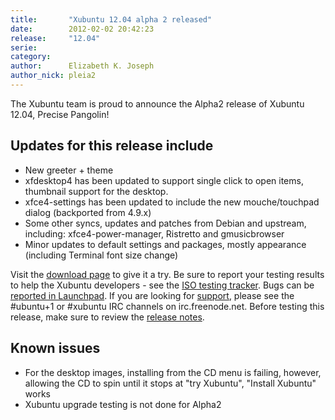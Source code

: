 ```yaml
---
title:       "Xubuntu 12.04 alpha 2 released"
date:        2012-02-02 20:42:23
release:     "12.04"
serie:       
category:    
author:      Elizabeth K. Joseph
author_nick: pleia2
---
```


The Xubuntu team is proud to announce the Alpha2 release of Xubuntu 12.04, Precise Pangolin!

Updates for this release include
--------------------------------

- New greeter + theme
- xfdesktop4 has been updated to support single click to open items, thumbnail support for the desktop.
- xfce4-settings has been updated to include the new mouche/touchpad dialog (backported from 4.9.x)
- Some other syncs, updates and patches from Debian and upstream, including: xfce4-power-manager, Ristretto and gmusicbrowser
- Minor updates to default settings and packages, mostly appearance (including Terminal font size change)

Visit the [download page](http://cdimage.ubuntu.com/xubuntu/releases/12.04/alpha-2/) to give it a try. Be sure to report your testing results to help the Xubuntu developers - see the [ISO testing tracker](http://iso.qa.ubuntu.com/qatracker/build/xubuntu/all). Bugs can be [reported in Launchpad](https://launchpad.net/ubuntu/+filebug/). If you are looking for [support](http://xubuntu.org/help), please see the #ubuntu+1 or #xubuntu IRC channels on irc.freenode.net. Before testing this release, make sure to review the [release notes](https://wiki.ubuntu.com/PrecisePangolin/TechnicalOverview/Alpha2).

Known issues
------------

- For the desktop images, installing from the CD menu is failing, however, allowing the CD to spin until it stops at "try Xubuntu", "Install Xubuntu" works
- Xubuntu upgrade testing is not done for Alpha2
